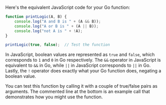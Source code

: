 Here's the equivalent JavaScript code for your Go function:

```javascript
function printLogic(A, B) {
    console.log("A and B is " + (A && B));
    console.log("A or B is " + (A || B));
    console.log("not A is " + !A);
}

printLogic(true, false);  // Test the function
```

In JavaScript, boolean values are represented as `true` and `false`, which corresponds to `1` and `0` in Go respectively. The `&&` operator in JavaScript is equivalent to `&&` in Go, while `||` in JavaScript corresponds to `||` in Go. Lastly, the `!` operator does exactly what your Go function does, negating a boolean value. 

You can test this function by calling it with a couple of true/false pairs as arguments. The commented line at the bottom is an example call that demonstrates how you might use the function.

